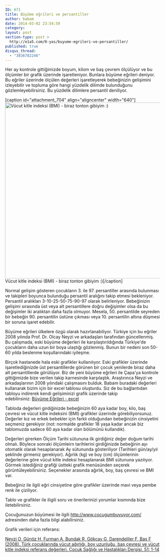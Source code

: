 ```yaml
---
ID: 671
title: Büyüme eğrileri ve persantiller
author: babam
date: 2014-03-02 23:54:59
category:
layout: post
section-type: post >
  http://e1a5.com/0-yas/buyume-egrileri-ve-persantiller/
published: true
disqus_thread:
  - "3836782246"
---
```

Her ay kontrole gittiğimizde boyum, kilom ve baş çevrem ölçülüyor ve bu ölçümler bir grafik üzerinde işaretleniyor. Bunlara büyüme eğrileri deniyor. Bu eğriler üzerinde ölçülen değerleri işaretleyerek bebeğinizin gelişimini izleyebilir ve topluma göre hangi yüzdelik dilimde bulunduğunu gözlemleyebilirsiniz. Bu yüzdelik dilimlere persantil deniliyor.

[caption id="attachment_704" align="aligncenter" width="640"]<a href="http://e1a5.com/wp-content/uploads/2014/03/BMI.jpg"><img class="wp-image-704 size-full" src="http://e1a5.com/wp-content/uploads/2014/03/BMI.jpg" alt="Vücut kitle indeksi (BMI) - biraz tonton gibiyim :)" width="640" height="571" /></a> Vücut kitle indeksi (BMI) - biraz tonton gibiyim :)[/caption]

Normal gelişim gösteren çocukların 3. ile 97. persantiller arasında bulunması ve takipleri boyunca bulunduğu persantil aralığını takip etmesi bekleniyor. Persantil aralıkları 3-10-25-50-75-90-97 olarak belirleniyor. Bebeğinizin gelişimi sırasında üst veya alt persantillere doğru değişimler olsa da bu değişimler iki aralıktan daha fazla olmuyor. Mesela, 50. persantilde seyreden bir bebeğin 90. persantilin üstüne çıkması veya 10. persantilin altına düşmesi bir soruna işaret edebilir.

Büyüme eğrileri ülkelere özgü olarak hazırlanabiliyor. Türkiye için bu eğriler 2008 yılında Prof. Dr. Olcay Neyzi ve arkadaşları tarafından güncellenmiş. Bu çalışmada, eski büyüme değerleri ile karşılaştırıldığında Türkiye'de çocukların daha uzun bir boya ulaştığı gözlenmiş. Bunun bir nedeni son 50-60 yılda beslenme koşullarındaki iyileşme.

Birçok hastanede hala eski grafikler kullanılıyor. Eski grafikler üzerinde işaretlediğinizde üst persantillerde görünen bir çocuk yenilerde biraz daha alt persantillerde görülüyor. Biz de yeni büyüme eğrileri ile Çapa'ya kontrole gittiğimizde bize verilen takip karnesinde karşılaştık. Araştırınca Neyzi ve arkadaşlarının 2008 yılındaki çalışmasını bulduk. Babam buradaki değerleri kullanarak bizim için bir excel tablosu oluşturdu. Siz de bu bağlantıdan tabloyu indirerek kendi gelişiminizi grafik üzerinde takip edebilirsiniz: <a href="http://e1a5.com/wp-content/uploads/2014/03/buyume_egrileri_e1a5.com_.xlsx">Büyüme Eğrileri - excel</a><a title="Büyüme Eğrileri - excel" href="http://e1a5.com/wp-content/uploads/2014/03/buyume_egrileri_e1a5.com_.xlsx">
</a>

Tabloda değerleri girdiğinizde bebeğinizin 60 aya kadar boy, kilo, baş çevresi ve vücut kitle indeksini (BMI) grafikler üzerinde görebiliyorsunuz. Değerler kız ve erkek bebekler için farklı olduğundan bebeğinizin cinsiyetini seçmeniz gerekiyor (not: normalde grafikler 18 yaşa kadar ancak biz tablomuzda sadece 60 aya kadar olan bölümünü kullandık).

Değerleri girerken Ölçüm Tarihi sütununa ilk girdiğiniz değer doğum tarihi olmalı. Böylece sonraki ölçümleirn tarihlerini girdiğinizde bebeğinin ayı otomatik olarak hesaplanarak Ay sütununda gösteriliyor (Tarihleri gün/ay/yıl şeklinde girmeniz gerekiyor). Ağırlık (kg) ve boy (cm) ölçümlerinin değerlerine göre vücut kitle indeksi hesaplanarak BMI sütununa yazılıyor. Görmek istediğiniz grafiği üstteki grafik menüsünden seçerek görüntüleyebilirsiniz. Seçenekler arasında ağırlık, boy, baş çevresi ve BMI var.

Bebeğiniz ile ilgili eğri cinsiyetine göre grafikler üzerinde mavi veya pembe renk ile çiziliyor.

Tablo ve grafikler ile iligili soru ve önerilerinizi yorumlar kısmında bize iletebilirsiniz.

Çocuğunuzun büyümesi ile ilgili <a href="http://www.cocugumbuyuyor.com/">http://www.cocugumbuyuyor.com/</a> adresinden daha fazla bilgi alabilirsiniz.

Grafik verileri için referans:

<a href="http://www.cshd.org.tr/csh/pdf/pdf_CSH_279.pdf">Neyzi O, Günöz H, Furman A, Bundak R, Gökçay G, Darendeliler F, Baş F (2008). Türk çocuklarında vücut ağırlığı, boy uzunluğu, baş çevresi ve vücut kitle indeksi referans değerleri. Çocuk Sağlığı ve Hastalıkları Dergisi, 51: 1-14 </a>
